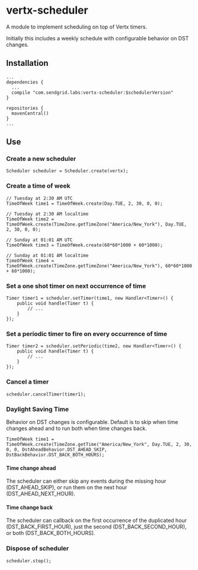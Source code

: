 # vertx-scheduler

A module to implement scheduling on top of Vertx timers.

Initially this includes a weekly schedule with configurable behavior on DST changes.

## Installation

    ...
    dependencies {
      ...
      compile "com.sendgrid.labs:vertx-scheduler:$schedulerVersion"
    }

    repositories {
      mavenCentral()
    }
    ...

## Use

### Create a new scheduler

    Scheduler scheduler = Scheduler.create(vertx);

### Create a time of week

    // Tuesday at 2:30 AM UTC
    TimeOfWeek time1 = TimeOfWeek.create(Day.TUE, 2, 30, 0, 0);

    // Tuesday at 2:30 AM localtime
    TimeOfWeek time2 = TimeOfWeek.create(TimeZone.getTimeZone("America/New_York"), Day.TUE, 2, 30, 0, 0);

    // Sunday at 01:01 AM UTC
    TimeOfWeek time3 = TimeOfWeek.create(60*60*1000 + 60*1000);

    // Sunday at 01:01 AM localtime
    TimeOfWeek time4 = TimeOfWeek.create(TimeZone.getTimeZone("America/New_York"), 60*60*1000 + 60*1000);

### Set a one shot timer on next occurrence of time

    Timer timer1 = scheduler.setTimer(time1, new Handler<Timer>() {
        public void handle(Timer t) {
            // ...
        }
    });

### Set a periodic timer to fire on every occurrence of time

    Timer timer2 = scheduler.setPeriodic(time2, new Handler<Timer>() {
        public void handle(Timer t) {
            // ...
        }
    });

### Cancel a timer

    scheduler.cancelTimer(timer1);

### Daylight Saving Time

Behavior on DST changes is configurable.  Default is to skip when time changes ahead and to run both when time changes back.

    TimeOfWeek time1 = TimeOfWeek.create(TimeZone.getTime("America/New_York", Day.TUE, 2, 30, 0, 0, DstAheadBehavior.DST_AHEAD_SKIP, DstBackBehavior.DST_BACK_BOTH_HOURS);

#### Time change ahead
The scheduler can either skip any events during the missing hour (DST_AHEAD_SKIP), or run them on the next hour (DST_AHEAD_NEXT_HOUR).

#### Time change back
The scheduler can callback on the first occurrence of the duplicated hour (DST_BACK_FIRST_HOUR), just the second (DST_BACK_SECOND_HOUR), or both (DST_BACK_BOTH_HOURS).

### Dispose of scheduler

    scheduler.stop();


